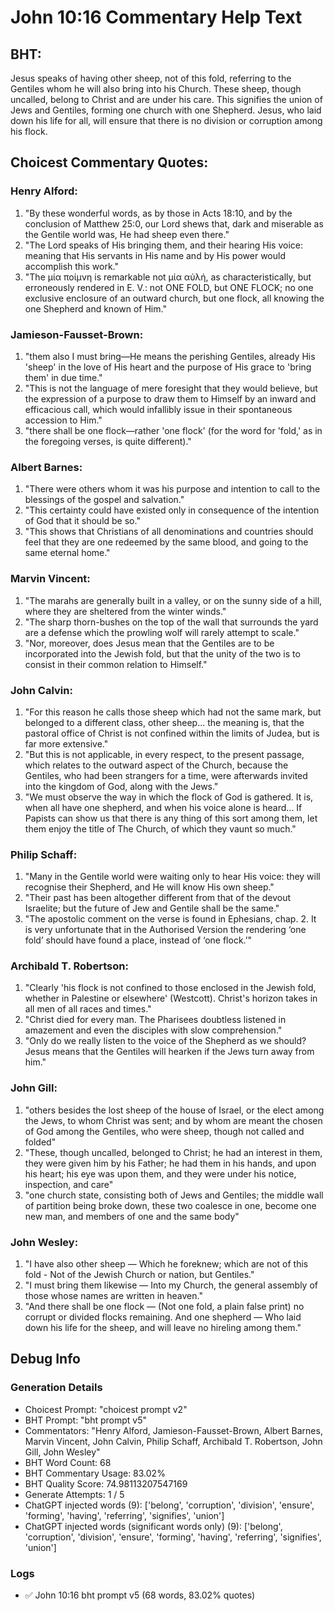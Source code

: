 # John 10:16 Commentary Help Text

## BHT:
Jesus speaks of having other sheep, not of this fold, referring to the Gentiles whom he will also bring into his Church. These sheep, though uncalled, belong to Christ and are under his care. This signifies the union of Jews and Gentiles, forming one church with one Shepherd. Jesus, who laid down his life for all, will ensure that there is no division or corruption among his flock.

## Choicest Commentary Quotes:
### Henry Alford:
1. "By these wonderful words, as by those in Acts 18:10, and by the conclusion of Matthew 25:0, our Lord shews that, dark and miserable as the Gentile world was, He had sheep even there." 
2. "The Lord speaks of His bringing them, and their hearing His voice: meaning that His servants in His name and by His power would accomplish this work." 
3. "The μία ποίμνη is remarkable not μία αὐλή, as characteristically, but erroneously rendered in E. V.: not ONE FOLD, but ONE FLOCK; no one exclusive enclosure of an outward church, but one flock, all knowing the one Shepherd and known of Him."

### Jamieson-Fausset-Brown:
1. "them also I must bring—He means the perishing Gentiles, already His 'sheep' in the love of His heart and the purpose of His grace to 'bring them' in due time."
2. "This is not the language of mere foresight that they would believe, but the expression of a purpose to draw them to Himself by an inward and efficacious call, which would infallibly issue in their spontaneous accession to Him."
3. "there shall be one flock—rather 'one flock' (for the word for 'fold,' as in the foregoing verses, is quite different)."

### Albert Barnes:
1. "There were others whom it was his purpose and intention to call to the blessings of the gospel and salvation."
2. "This certainty could have existed only in consequence of the intention of God that it should be so."
3. "This shows that Christians of all denominations and countries should feel that they are one redeemed by the same blood, and going to the same eternal home."

### Marvin Vincent:
1. "The marahs are generally built in a valley, or on the sunny side of a hill, where they are sheltered from the winter winds."
2. "The sharp thorn-bushes on the top of the wall that surrounds the yard are a defense which the prowling wolf will rarely attempt to scale."
3. "Nor, moreover, does Jesus mean that the Gentiles are to be incorporated into the Jewish fold, but that the unity of the two is to consist in their common relation to Himself."

### John Calvin:
1. "For this reason he calls those sheep which had not the same mark, but belonged to a different class, other sheep... the meaning is, that the pastoral office of Christ is not confined within the limits of Judea, but is far more extensive."
2. "But this is not applicable, in every respect, to the present passage, which relates to the outward aspect of the Church, because the Gentiles, who had been strangers for a time, were afterwards invited into the kingdom of God, along with the Jews."
3. "We must observe the way in which the flock of God is gathered. It is, when all have one shepherd, and when his voice alone is heard... If Papists can show us that there is any thing of this sort among them, let them enjoy the title of The Church, of which they vaunt so much."

### Philip Schaff:
1. "Many in the Gentile world were waiting only to hear His voice: they will recognise their Shepherd, and He will know His own sheep." 
2. "Their past has been altogether different from that of the devout Israelite; but the future of Jew and Gentile shall be the same."
3. "The apostolic comment on the verse is found in Ephesians, chap. 2. It is very unfortunate that in the Authorised Version the rendering ‘one fold’ should have found a place, instead of ‘one flock.’"

### Archibald T. Robertson:
1. "Clearly 'his flock is not confined to those enclosed in the Jewish fold, whether in Palestine or elsewhere' (Westcott). Christ's horizon takes in all men of all races and times."
2. "Christ died for every man. The Pharisees doubtless listened in amazement and even the disciples with slow comprehension."
3. "Only do we really listen to the voice of the Shepherd as we should? Jesus means that the Gentiles will hearken if the Jews turn away from him."

### John Gill:
1. "others besides the lost sheep of the house of Israel, or the elect among the Jews, to whom Christ was sent; and by whom are meant the chosen of God among the Gentiles, who were sheep, though not called and folded"
2. "These, though uncalled, belonged to Christ; he had an interest in them, they were given him by his Father; he had them in his hands, and upon his heart; his eye was upon them, and they were under his notice, inspection, and care"
3. "one church state, consisting both of Jews and Gentiles; the middle wall of partition being broke down, these two coalesce in one, become one new man, and members of one and the same body"

### John Wesley:
1. "I have also other sheep — Which he foreknew; which are not of this fold - Not of the Jewish Church or nation, but Gentiles."
2. "I must bring them likewise — Into my Church, the general assembly of those whose names are written in heaven."
3. "And there shall be one flock — (Not one fold, a plain false print) no corrupt or divided flocks remaining. And one shepherd — Who laid down his life for the sheep, and will leave no hireling among them."


## Debug Info
### Generation Details
- Choicest Prompt: "choicest prompt v2"
- BHT Prompt: "bht prompt v5"
- Commentators: "Henry Alford, Jamieson-Fausset-Brown, Albert Barnes, Marvin Vincent, John Calvin, Philip Schaff, Archibald T. Robertson, John Gill, John Wesley"
- BHT Word Count: 68
- BHT Commentary Usage: 83.02%
- BHT Quality Score: 74.98113207547169
- Generate Attempts: 1 / 5
- ChatGPT injected words (9):
	['belong', 'corruption', 'division', 'ensure', 'forming', 'having', 'referring', 'signifies', 'union']
- ChatGPT injected words (significant words only) (9):
	['belong', 'corruption', 'division', 'ensure', 'forming', 'having', 'referring', 'signifies', 'union']

### Logs
- ✅ John 10:16 bht prompt v5 (68 words, 83.02% quotes)